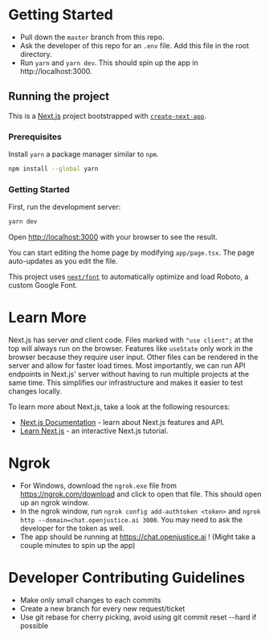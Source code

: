 # Getting Started

- Pull down the `master` branch from this repo.
- Ask the developer of this repo for an `.env` file. Add this file in the root directory.
- Run `yarn` and `yarn dev`. This should spin up the app in http://localhost:3000.

## Running the project

This is a [Next.js](https://nextjs.org/) project bootstrapped with [`create-next-app`](https://github.com/vercel/next.js/tree/canary/packages/create-next-app).

### Prerequisites

Install `yarn` a package manager similar to `npm`.

```bash
npm install --global yarn
```

### Getting Started

First, run the development server:

```bash
yarn dev
```

Open [http://localhost:3000](http://localhost:3000) with your browser to see the result.

You can start editing the home page by modifying `app/page.tsx`. The page auto-updates as you edit the file.

This project uses [`next/font`](https://nextjs.org/docs/basic-features/font-optimization) to automatically optimize and load Roboto, a custom Google Font.

# Learn More

Next.js has server _and_ client code. Files marked with `"use client";` at the top will always run on the browser. Features like `useState` only work in the browser because they require user input. Other files can be rendered in the server and allow for faster load times. Most importantly, we can run API endpoints in Next.js' server without having to run multiple projects at the same time. This simplifies our infrastructure and makes it easier to test changes locally.

To learn more about Next.js, take a look at the following resources:

- [Next.js Documentation](https://nextjs.org/docs) - learn about Next.js features and API.
- [Learn Next.js](https://nextjs.org/learn) - an interactive Next.js tutorial.

# Ngrok

- For Windows, download the `ngrok.exe` file from https://ngrok.com/download and click to open that file. This should open up an ngrok window.
- In the ngrok window, run `ngrok config add-authtoken <token>` and `ngrok http --domain=chat.openjustice.ai 3000`. You may need to ask the developer for the token as well.
- The app should be running at https://chat.openjustice.ai ! (Might take a couple minutes to spin up the app)

# Developer Contributing Guidelines

- Make only small changes to each commits
- Create a new branch for every new request/ticket
- Use git rebase for cherry picking, avoid using git commit reset --hard if possible
